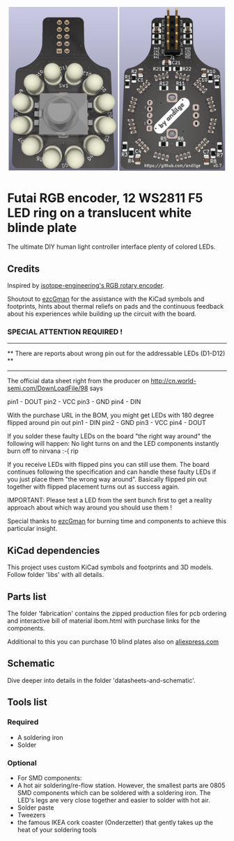 ![The PCB](https://github.com/andilge/Futai-Encoder-WS2811-ring/blob/main/images/front-and-back.png?raw=true)

# Futai RGB encoder, 12 WS2811 F5 LED ring on a translucent white blinde plate
The ultimate DIY human light controller interface plenty of colored LEDs.

## Credits
Inspired by [isotope-engineering's RGB rotary encoder](https://github.com/isotope-engineering/RGB-Encoder-Board "isotope-engineering's RGB rotary encoder").

Shoutout to [ezcGman](https://github.com/ezcGman "ezcGman") for the assistance with the KiCad symbols and footprints, hints about thermal reliefs on pads and the continuous feedback about his experiences while building up the circuit with the board.

### SPECIAL ATTENTION REQUIRED !
****************************************************************************
** There are reports about wrong pin out for the addressable LEDs (D1-D12) **
****************************************************************************

The official data sheet right from the producer on
http://cn.world-semi.com/DownLoadFile/98
says 

pin1 - DOUT
pin2 - VCC
pin3 - GND
pin4 - DIN

With the purchase URL in the BOM, you might get LEDs with 180 degree flipped around pin out
pin1 - DIN
pin2 - GND
pin3 - VCC
pin4 - DOUT


If you solder these faulty LEDs on the board "the right way around" the following will happen:
No light turns on and the LED components instantly burn off to nirvana :-( rip

If you receive LEDs with flipped pins you can still use them. The board continues following the specification and can handle these faulty LEDs if you just place them "the wrong way around". Basically flipped pin out together with flipped placement turns out as success again.

IMPORTANT: Please test a LED from the sent bunch first to get a reality approach about which way around you should use them !

Special thanks to [ezcGman](https://github.com/ezcGman "ezcGman") for burning time and components to achieve this particular insight.

## KiCad dependencies
This project uses custom KiCad symbols and footprints and 3D models. Follow folder 'libs' with all details.

## Parts list
The folder 'fabrication' contains the zipped production files for pcb ordering and interactive bill of material ibom.html with purchase links for the components.

Additional to this you can purchase 10 blind plates also on [aliexpress.com](https://www.aliexpress.com/item/32884601740.html "aliexpress.com")

## Schematic
Dive deeper into details in the folder 'datasheets-and-schematic'.

## Tools list
### Required
- A soldering iron
- Solder

### Optional
- For SMD components:
- A hot air soldering/re-flow station. However, the smallest parts are 0805 SMD components which can be soldered with a soldering iron. The LED's legs are very close together and easier to solder with hot air.
- Solder paste
- Tweezers
- the famous IKEA cork coaster (Onderzetter) that gently takes up the heat of your soldering tools

